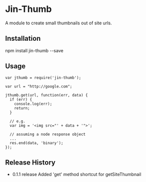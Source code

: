Jin-Thumb
=========

A module to create small thumbnails out of site urls.

## Installation

  npm install jin-thumb --save

## Usage

    var jthumb = require('jin-thumb');

    var url = "http://google.com";

    jthumb.get(url, function(err, data) {
      if (err) {
        console.log(err);
        return;
      }

      // e.g.
      var img = '<img src="' + data + '">';

      // assuming a node response object
      ...
      res.end(data, 'binary');
    });


## Release History

* 0.1.1 release
  Added 'get' method shortcut for getSiteThumbnail